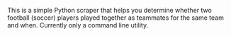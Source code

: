 
This is a simple Python scraper that helps you determine whether two football (soccer) players played together as teammates for the same team and when. Currently only a command line utility.
